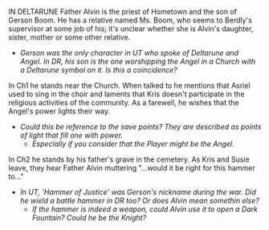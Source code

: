 IN DELTARUNE Father Alvin is the priest of Hometown and the son of <a onclick="loadFile('Gerson Boom.md')">Gerson Boom</a>. He has a relative named Ms. Boom, who seems to Berdly's supervisor at some job of his; it's unclear whether she is Alvin's daughter, sister, mother or some other relative.
- _Gerson was the only character in UT who spoke of Deltarune and <a onclick="loadFile('Angel.md')">Angel</a>. In DR, his son is the one worshipping the Angel in a <a onclick="loadFile('Church.md')">Church</a> with a Deltarune symbol on it. Is this a coincidence?_

In Ch1 he stands near the <a onclick="loadFile('Church.md')">Church</a>. When talked to he mentions that <a onclick="loadFile('Asriel.md')">Asriel</a> used to sing in the choir and laments that Kris doesn't participate in the religious activities of the community. As a farewell, he wishes that the Angel's power lights their way.
- _Could this be reference to the save points? They are described as points of light that fill one with power._
	- _Especially if you consider that the <a onclick="loadFile('Red Soul.md')">Player</a> might be the <a onclick="loadFile('Angel.md')">Angel</a>._

In Ch2 he stands by his father's grave in the cemetery. As Kris and <a onclick="loadFile('Susie.md')">Susie</a> leave, they hear Father Alvin muttering "...would it be right for this hammer to..."
- _In UT, 'Hammer of Justice' was Gerson's nickname during the war. Did he wield a battle hammer in DR too? Or does Alvin mean somethin else?_ 
	- _If the hammer is indeed a weapon, could Alvin use it to open a Dark Fountain? Could he be the <a onclick="loadFile('Knight.md')">Knight</a>?_